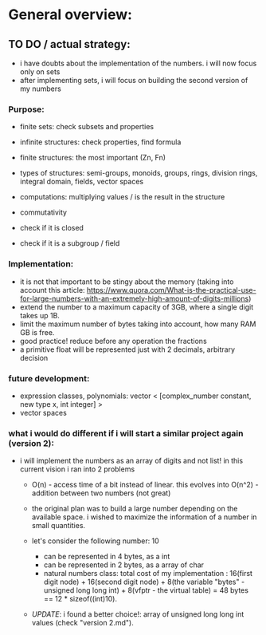 # General overview:

## TO DO / actual strategy:
- i have doubts about the implementation of the numbers. i will now focus only on sets
- after implementing sets, i will focus on building the second version of my numbers

### Purpose:

- finite sets: check subsets and properties
- infinite structures: check properties, find formula
- finite structures: the most important (Zn, Fn)

- types of structures: semi-groups, monoids, groups, rings, division rings, integral domain, fields, vector spaces

- computations: multiplying values / is the result in the structure
- commutativity
- check if it is closed
- check if it is a subgroup / field

### Implementation:
- it is not that important to be stingy about the memory (taking into account this article: https://www.quora.com/What-is-the-practical-use-for-large-numbers-with-an-extremely-high-amount-of-digits-millions)
- extend the number to a maximum capacity of 3GB, where a single digit takes up 1B.
- limit the maximum number of bytes taking into account, how many RAM GB is free.
- good practice! reduce before any operation the fractions
- a primitive float will be represented just with 2 decimals, arbitrary decision

### future development: 
- expression classes, polynomials: vector < [complex_number constant, new type x, int integer] > 
- vector spaces

### what i would do different if i will start a similar project again (version 2):
- i will implement the numbers as an array of digits and not list! in this current vision i ran into 2 problems
	- O(n) - access time of a bit instead of linear. this evolves into O(n^2) - addition between two numbers (not great)
	- the original plan was to build a large number depending on the available space. i wished to maximize the information of a number in small quantities.

	- let's consider the following number: 10
		- can be represented in 4 bytes, as a int
		- can be represented in 2 bytes, as a array of char
		- natural numbers class: total cost of my implementation : 16(first digit node) + 16(second digit node) + 8(the variable "bytes" - unsigned long long int) + 8(vfptr - the virtual table) = 48 bytes == 12 * sizeof((int)10).
	
	- *UPDATE*: i found a better choice!: array of unsigned long long int values (check "version 2.md").